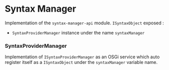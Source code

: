 # Syntax Manager
Implementation of the `syntax-manager-api` module.
`ISyntaxObject` exposed :
 - `SyntaxProviderManager` instance under the name `syntaxManager`

### SyntaxProviderManager

Implementation of `ISyntaxProviderManager` as an OSGi service which
auto register itself as a `ISyntaxObject` under the `syntaxManager`
variable name.